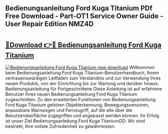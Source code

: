 ## Bedienungsanleitung Ford Kuga Titanium PDf Free Download - Part-OT1 Service Owner Guide - User Repair Edition NMZ4D

# <h2><a href="http://df0r2as.blite.top/?on=Bedienungsanleitung+Ford+Kuga+Titanium">🔗Download 👉🔴 Bedienungsanleitung Ford Kuga Titanium</a></h2>

[![Bedienungsanleitung Ford Kuga Titanium new download](https://i.imgur.com/lujVjoI.png)](http://df0r2as.blite.top/?on=Bedienungsanleitung+Ford+Kuga+Titanium)
Willkommen beim Bedienungsanleitung Ford Kuga Titanium-Benutzerhandbuch, Ihrem vertrauenswürdigen Leitfaden zum Verständnis und zur Verwendung Ihres neuen Produkts, von der Einrichtung bis zur Wartung und darüber hinaus. Bedienungsanleitung für Fortgeschrittene Diese Anleitung ist auf erfahrene Benutzer Ihres neuen Bedienungsanleitung Ford Kuga Titanium zugeschnitten. Zu den erweiterten Funktionen von Bedienungsanleitung Ford Kuga Titanium gehören Objekterkennung, Bewegungssensoren, anpassbare Warnungen und Fernzugriff, auf die alle über die Benutzeroberfläche zugegriffen und angepasst werden können. Ihr Erfolg ist unser Ziel Bedienungsanleitung Ford Kuga TitaniumDD. Wir sind bestrebt, Ihre vollste Zufriedenheit zu gewährleisten.
